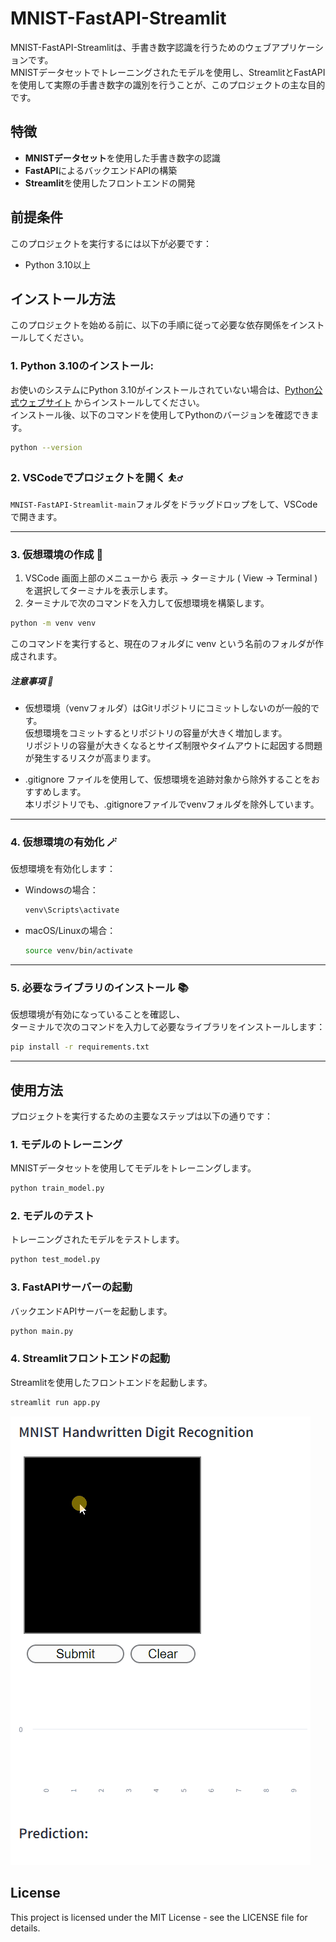 # MNIST-FastAPI-Streamlit

MNIST-FastAPI-Streamlitは、手書き数字認識を行うためのウェブアプリケーションです。  
MNISTデータセットでトレーニングされたモデルを使用し、StreamlitとFastAPIを使用して実際の手書き数字の識別を行うことが、このプロジェクトの主な目的です。

## 特徴
- **MNISTデータセット**を使用した手書き数字の認識
- **FastAPI**によるバックエンドAPIの構築
- **Streamlit**を使用したフロントエンドの開発

## 前提条件
このプロジェクトを実行するには以下が必要です：
- Python 3.10以上

## インストール方法
このプロジェクトを始める前に、以下の手順に従って必要な依存関係をインストールしてください。

### 1. Python 3.10のインストール:  
お使いのシステムにPython 3.10がインストールされていない場合は、[Python公式ウェブサイト](https://www.python.org/downloads/) からインストールしてください。  
インストール後、以下のコマンドを使用してPythonのバージョンを確認できます。

```bash
python --version
```

### 2. VSCodeでプロジェクトを開く ⛹️‍♂️
`MNIST-FastAPI-Streamlit-main`フォルダをドラッグドロップをして、VSCodeで開きます。

---

### 3. 仮想環境の作成 🔮
1. VSCode 画面上部のメニューから 表示 -> ターミナル ( View -> Terminal ) を選択してターミナルを表示します。
2. ターミナルで次のコマンドを入力して仮想環境を構築します。
```bash
python -m venv venv
```
このコマンドを実行すると、現在のフォルダに venv という名前のフォルダが作成されます。  

##### 注意事項 🚨
- 仮想環境（venvフォルダ）はGitリポジトリにコミットしないのが一般的です。  
仮想環境をコミットするとリポジトリの容量が大きく増加します。  
リポジトリの容量が大きくなるとサイズ制限やタイムアウトに起因する問題が発生するリスクが高まります。

- .gitignore ファイルを使用して、仮想環境を追跡対象から除外することをおすすめします。  
本リポジトリでも、.gitignoreファイルでvenvフォルダを除外しています。

---

### 4. 仮想環境の有効化 🪄
仮想環境を有効化します：
- Windowsの場合：
    ```bash
    venv\Scripts\activate
    ```
- macOS/Linuxの場合：
    ```bash
    source venv/bin/activate
    ```

---

### 5. 必要なライブラリのインストール 📚
仮想環境が有効になっていることを確認し、  
ターミナルで次のコマンドを入力して必要なライブラリをインストールします：
```bash
pip install -r requirements.txt
```

---

## 使用方法
プロジェクトを実行するための主要なステップは以下の通りです：

### 1. モデルのトレーニング
MNISTデータセットを使用してモデルをトレーニングします。
```bash
python train_model.py
```

### 2. モデルのテスト
トレーニングされたモデルをテストします。
```bash
python test_model.py
```

### 3. FastAPIサーバーの起動
バックエンドAPIサーバーを起動します。
```bash
python main.py
```

### 4. Streamlitフロントエンドの起動
Streamlitを使用したフロントエンドを起動します。
```bash
streamlit run app.py
```
![Demo](./gif/demo.gif)

## License
This project is licensed under the MIT License - see the LICENSE file for details.